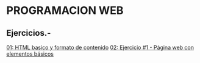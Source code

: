 # PROGRAMACION WEB
## Ejercicios.-
[01: HTML basico y formato de contenido](/Programacion_web/index.html)
[02: Ejercicio #1 - Página web con elementos básicos](/Programacion_web/Ejercicio_1.html)